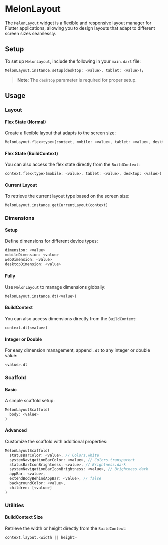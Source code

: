 
# MelonLayout

The `MelonLayout` widget is a flexible and responsive layout manager for Flutter applications, allowing you to design layouts that adapt to different screen sizes seamlessly.

## Setup

To set up `MelonLayout`, include the following in your `main.dart` file:

```dart
MelonLayout.instance.setup(desktop: <value>, tablet: <value>);
```

> **Note**: The `desktop` parameter is required for proper setup.

## Usage

### Layout

#### Flex State (Normal)

Create a flexible layout that adapts to the screen size:

```dart
MelonLayout.flex<type>(context, mobile: <value>, tablet: <value>, desktop: <value>)
```

#### Flex State (BuildContext)

You can also access the flex state directly from the `BuildContext`:

```dart
context.flex<type>(mobile: <value>, tablet: <value>, desktop: <value>)
```

#### Current Layout

To retrieve the current layout type based on the screen size:

```dart
MelonLayout.instance.getCurrentLayout(context)
```

### Dimensions

#### Setup

Define dimensions for different device types:

```dart
dimension: <value>
mobileDimension: <value>
webDimension: <value>
desktopDimension: <value>
```

#### Fully

Use `MelonLayout` to manage dimensions globally:

```dart
MelonLayout.instance.dt(<value>)
```

#### BuildContext

You can also access dimensions directly from the `BuildContext`:

```dart
context.dt(<value>)
```

#### Integer or Double

For easy dimension management, append `.dt` to any integer or double value:

```dart
<value>.dt
```

### Scaffold

#### Basic

A simple scaffold setup:

```dart
MelonLayoutScaffold(
  body: <value>
)
```

#### Advanced

Customize the scaffold with additional properties:

```dart
MelonLayoutScaffold(
  statusBarColor: <value>, // Colors.white
  systemNavigationBarColor: <value>, // Colors.transparent
  statusBarIconBrightness: <value>, // Brightness.dark
  systemNavigationBarIconBrightness: <value>, // Brightness.dark
  appBar: <value>,
  extendBodyBehindAppBar: <value>, // false
  backgroundColor: <value>,
  children: [<value>]
)
```

### Utilities

#### BuildContext Size

Retrieve the width or height directly from the `BuildContext`:

```dart
context.layout.<width || height>
```
